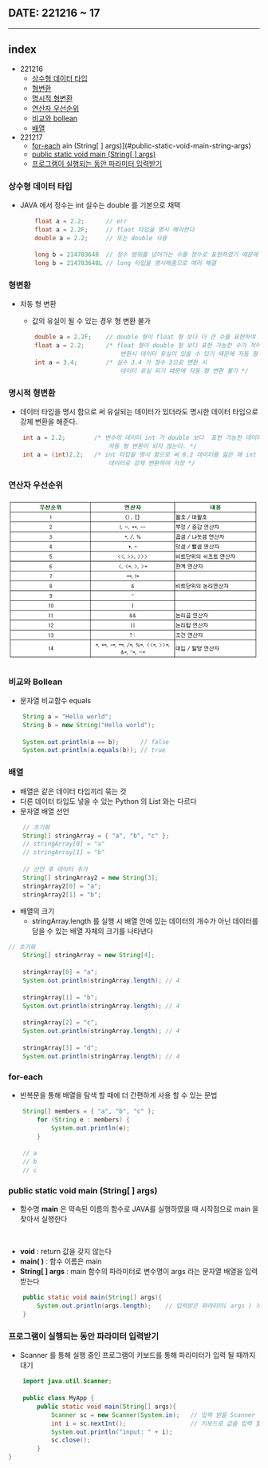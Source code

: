 ## DATE: 221216 ~ 17
---
## index
- 221216
    - [상수형 데이터 타입](#상수형-데이터-타입)
    - [형변환](#형변환)
    - [명시적 형변환](#명시적-형변환)
    - [연산자 우선순위](#연산자-우선순위)
    - [비교와 bollean](#비교와-bollean)
    - [배열](#배열)
- 221217
    - [for-each](#for-each)
ain (String[ ] args)](#public-static-void-main-string-args)
    - [public static void main (String[ ] args)](#public-static-void-main-string--args)
    - [프로그램이 실행되는 동안 파라미터 입력받기](#프로그램이-실행되는-동안-파라미터-입력받기)

### 상수형 데이터 타입

- JAVA 에서 정수는 int 실수는 double 를 기본으로 채택

    ```JAVA
        float a = 2.2;      // err
        float a = 2.2F;     // flaot 타입을 명시 해야한다
        double a = 2.2;     // 또는 double 사용

        long b = 214783648  // 정수 범위를 넘어가는 수를 정수로 표현하였기 때문에 에러 발생
        long b = 214783648L // long 타입을 명시해줌으로 에러 해결
    ```

### 형변환

- 자동 형 변환
    - 값의 유실이 될 수 있는 경우 형 변환 불가

    ```JAVA
        double a = 2.2F;    // double 형이 float 형 보다 더 큰 수를 표현하여 자동 형 변환
        float a = 2.2;      /* float 형이 double 형 보다 표현 가능한 수가 적어 
                                변환시 데이터 유실이 있을 수 있기 때문에 자동 형 변환 불가 */
        int a = 3.4;        /* 실수 3.4 가 정수 3으로 변환 시 
                                데이터 유실 되기 때문에 자동 형 변환 불가 */
    ```

### 명시적 형변환

- 데이터 타입을 명시 함으로 써 유실되는 데이터가 있더라도 명시한 데이터 타입으로 강제 변환을 해준다.

```JAVA
    int a = 2.2;        /* 변수의 데이터 int 가 double 보다  표현 가능한 데이터가 적어
                            자동 형 변환이 되지 않는다. */
    int a = (int)2.2;   /* int 타입을 명시 함으로 써 0.2 데이터를 잃은 채 int 2 라는 
                            데이터로 강제 변환하여 저장 */
```

### 연산자 우선순위

<img src="../PIC/JAVA 연산자 우선순위.png">

### 비교와 Bollean

- 문자열 비교함수 equals

```JAVA
    String a = "Hello world";
    String b = new String("Hello world");

    System.out.println(a == b);      // false
    System.out.println(a.equals(b)); // true
```

### 배열

- 배열은 같은 데이터 타입끼리 묶는 것
- 다른 데이터 타입도 넣을 수 있는 Python 의 List 와는 다르다
- 문자열 배열 선언

```JAVA
    // 초기화
    String[] stringArray = { "a", "b", "c" };
    // stringArray[0] = "a"
    // stringArray[1] = "b"

    // 선언 후 데이터 추가
    String[] stringArray2 = new String[3];
    stringArray2[0] = "a";
    stringArray2[1] = "b";
```

- 배열의 크기
    - stringArray.length 를 실행 시 배열 안에 있는 데이터의 개수가 아닌 데이터를 담을 수 있는 배열 자체의 크기를 나타낸다

```JAVA
// 초기화
    String[] stringArray = new String[4];

    stringArray[0] = "a";
    System.out.println(stringArray.length); // 4

    stringArray[1] = "b";
    System.out.println(stringArray.length); // 4
     
    stringArray[2] = "c";
    System.out.println(stringArray.length); // 4

    stringArray[3] = "d";
    System.out.println(stringArray.length); // 4
```

### for-each

- 반복문을 통해 배열을 탐색 할 때에 더 간편하게 사용 할 수 있는 문법

``` JAVA
    String[] members = { "a", "b", "c" };
        for (String e : members) {
            System.out.println(e);
        }

    // a
    // b
    // c
```

### public static void main (String[ ] args)

- 함수명 **main** 은 약속된 이름의 함수로 JAVA를 실행하였을 때 시작점으로 main 을 찾아서 실행한다
<br/>

- **void** : return 값을 갖지 않는다
- **main( )** : 함수 이름은 main
- **String[ ] args** : main 함수의 파라미터로 변수명이 args 라는 문자열 배열을 입력 받는다

```JAVA
    public static void main(String[] args){
        System.out.println(args.length);    // 입력받은 파라미터( args ) 개수를 출력
    }
```

### 프로그램이 실행되는 동안 파라미터 입력받기

- Scanner 를 통해 실행 중인 프로그램이 키보드를 통해 파라미터가 입력 될 때까지 대기

```JAVA
    import java.util.Scanner;

    public class MyApp {
        public static void main(String[] args){
            Scanner sc = new Scanner(System.in);   // 입력 받을 Scanner 객체 생성
            int i = sc.nextInt();                  // 키보드로 값을 입력 할 때 까지 대기
            System.out.println("input: " + i);
            sc.close();
        }
}
```
